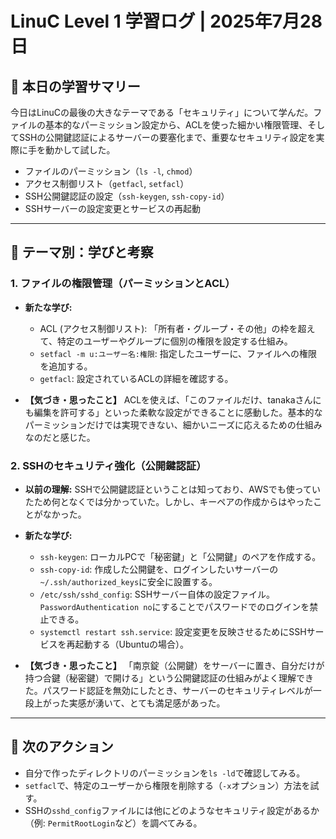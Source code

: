 # LinuC Level 1 学習ログ | 2025年7月28日

## 🎯 本日の学習サマリー

今日はLinuCの最後の大きなテーマである「セキュリティ」について学んだ。ファイルの基本的なパーミッション設定から、ACLを使った細かい権限管理、そしてSSHの公開鍵認証によるサーバーの要塞化まで、重要なセキュリティ設定を実際に手を動かして試した。

-   ファイルのパーミッション（`ls -l`, `chmod`）
-   アクセス制御リスト（`getfacl`, `setfacl`）
-   SSH公開鍵認証の設定（`ssh-keygen`, `ssh-copy-id`）
-   SSHサーバーの設定変更とサービスの再起動

---

## 🤔 テーマ別：学びと考察

### 1. ファイルの権限管理（パーミッションとACL）

-   **新たな学び:**
    -   ACL (アクセス制御リスト): 「所有者・グループ・その他」の枠を超えて、特定のユーザーやグループに個別の権限を設定する仕組み。
    -   `setfacl -m u:ユーザー名:権限`: 指定したユーザーに、ファイルへの権限を追加する。
    -   `getfacl`: 設定されているACLの詳細を確認する。

-   **【気づき・思ったこと】**
    ACLを使えば、「このファイルだけ、tanakaさんにも編集を許可する」といった柔軟な設定ができることに感動した。基本的なパーミッションだけでは実現できない、細かいニーズに応えるための仕組みなのだと感じた。

### 2. SSHのセキュリティ強化（公開鍵認証）

-   **以前の理解:**
    SSHで公開鍵認証ということは知っており、AWSでも使っていたため何となくでは分かっていた。しかし、キーペアの作成からはやったことがなかった。

-   **新たな学び:**
    -   `ssh-keygen`: ローカルPCで「秘密鍵」と「公開鍵」のペアを作成する。
    -   `ssh-copy-id`: 作成した公開鍵を、ログインしたいサーバーの`~/.ssh/authorized_keys`に安全に設置する。
    -   `/etc/ssh/sshd_config`: SSHサーバー自体の設定ファイル。`PasswordAuthentication no`にすることでパスワードでのログインを禁止できる。
    -   `systemctl restart ssh.service`: 設定変更を反映させるためにSSHサービスを再起動する（Ubuntuの場合）。

-   **【気づき・思ったこと】**
    「南京錠（公開鍵）をサーバーに置き、自分だけが持つ合鍵（秘密鍵）で開ける」という公開鍵認証の仕組みがよく理解できた。パスワード認証を無効にしたとき、サーバーのセキュリティレベルが一段上がった実感が湧いて、とても満足感があった。

---

## 🚀 次のアクション

-   自分で作ったディレクトリのパーミッションを`ls -ld`で確認してみる。
-   `setfacl`で、特定のユーザーから権限を削除する（`-x`オプション）方法を試す。
-   SSHの`sshd_config`ファイルには他にどのようなセキュリティ設定があるか（例: `PermitRootLogin`など）を調べてみる。
